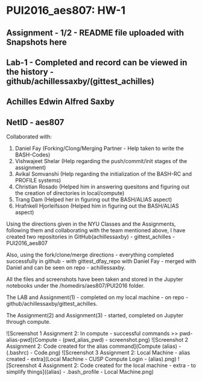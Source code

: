 # PUI2016_aes807: HW-1

## Assignment - 1/2 - README file uploaded with Snapshots here
## Lab-1 - Completed and record can be viewed in the history - github/achillessaxby/(gittest_achilles)

## Achilles Edwin Alfred Saxby
## NetID - aes807

Collaborated with:

1. Daniel Fay (Forking/Clong/Merging Partner - Help taken to write the BASH-Codes)
2. Vishwajeet Shelar (Help regarding the push/commit/init stages of the assignment)
3. Avikal Somvanshi (Help regarding the initialization of the BASH-RC and PROFILE systems)
4. Christian Rosado (Helped him in answering quesitons and figuring out the creation of directories in local/compute)
5. Trang Dam (Helped her in figuring out the BASH/ALIAS aspect)
6. Hrafnkell Hjorleifsson (Helped him in figuring out the BASH/ALIAS aspect)


Using the directions given in the NYU Classes and the Assignments, following them and collaborating with the team mentioned above, I have created two repositories in GitHub(achillessaxby)
    - gittest_achilles
    - PUI2016_aes807

Also, using the fork/clone/merge directions - everything completed successfully in github - with gittest_dfay_repo with Daniel Fay - merged with Daniel and can be seen on repo - achillessaxby.

All the files and screenshots have been taken and stored in the Jupyter notebooks under the /homedirs/aes807/PUI2016 folder.

The LAB and Assignment(1) - completed on my local machine - on repo - github/achillessaxby/gittest_achilles.

The Assignment(2) and Assignment(3) - started, completed on Jupyter through compute.

![Screenshot 1 Assignment 2: In compute - successful commands >> pwd-alias-pwd](Compute - (pwd_alias_pwd) - screenshot.png)
![Screenshot 2 Assignment 2: Code created for the alias command](Compute (alias) - (.bashrc) - Code.png)
![Screenshot 3 Assignment 2: Local Machine - alias created - extra](Local Machine - CUSP Compute Login - (alias).png)
![Screenshot 4 Assignment 2: Code created for the local machine - extra - to simplify things]((alias) - .bash_profile - Local Machine.png)
